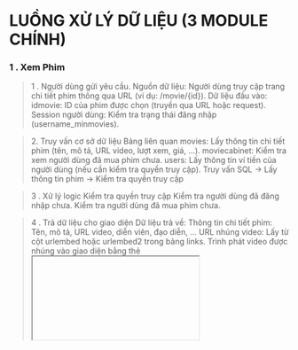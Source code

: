 # LUỒNG XỬ LÝ DỮ LIỆU  (3 MODULE CHÍNH)

### 1 \. Xem Phim
> 1 \. Người dùng gửi yêu cầu.
Nguồn dữ liệu: Người dùng truy cập trang chi tiết phim thông qua URL (ví dụ: /movie/{id}).
Dữ liệu đầu vào: idmovie: ID của phim được chọn (truyền qua URL hoặc request).
Session người dùng: Kiểm tra trạng thái đăng nhập (username_minmovies).

>2\. Truy vấn cơ sở dữ liệu
Bảng liên quan
movies: Lấy thông tin chi tiết phim (tên, mô tả, URL video, lượt xem, giá, ...).
moviecabinet: Kiểm tra xem người dùng đã mua phim chưa.
users: Lấy thông tin ví tiền của người dùng (nếu cần kiểm tra quyền truy cập).
Truy vấn SQL -> Lấy thông tin phim -> Kiểm tra quyền truy cập

> 3 \. Xử lý logic
Kiểm tra quyền truy cập
Kiểm tra người dùng đã đăng nhập chưa.
Kiểm tra người dùng đã mua phim chưa.

> 4 \. Trả dữ liệu cho giao diện
Dữ liệu trả về:
Thông tin chi tiết phim: Tên, mô tả, URL video, diễn viên, đạo diễn, ...
URL nhúng video: Lấy từ cột urlembed hoặc urlembed2 trong bảng links.
Trình phát video được nhúng vào giao diện bằng thẻ <iframe>

### 2 \. Nạp Tiền và Thanh toán 
> 1 \. Người dùng gửi yêu cầu nạp tiền truy cập vào trang nạp tiền
Nhập số tiền cần nạp và mã gia dịch
Dữ liệu được gửi qua form đến controller WalletController.

> 2 \. Xử lý yêu cầu nạp tiền
Controller WalletController nhận yêu cầu qua phương thức saveChargeWallet.
Hệ thống kiểm tra người dùng dựa trên session username_minmovies và lưu thông tin giao dịch vào bảng wallet_charges.

> 3 \. Quản trị viên xác nhận giao dịch
Quản trị viên truy cập trang quản lý giao dịch nạp tiền.
Các giao dịch nạp tiền được hiển thị từ bảng wallet_charges với trạng thái pending.

> 4 \. Xác nhận hoặc từ chối giao dịch
Quản trị viên xác nhận giao dịch qua các phương thức approveCharge hoặc rejectCharge trong WalletController.

> 5 \. Cập nhật số dư ví
Khi giao dịch được xác nhận, số tiền trong ví của người dùng (wallet.money) được cập nhật.
Nếu giao dịch bị từ chối, trạng thái giao dịch được đánh dấu là rejected.

### 3 \. Quản trị viên
> 1 \.Quản lý phim
Mô tả: Admin có thể thêm, sửa, xóa phim trong hệ thống.
Thêm phim: Admin gửi thông tin phim qua form -> Controller AdminController lưu thông tin vào bảng movies
Sửa phim: Admin chỉnh sửa thông tin phim qua form -> Controller cập nhật thông tin trong bảng movies
Xóa phim: Admin chọn phim cần xóa -> Controller xóa phim khỏi bảng movies

> 2 \. Quản lý người dùng
Mô tả: Admin có thể xem danh sách người dùng, thêm, sửa, hoặc xóa tài khoản.
Xem danh sách người dùng: Controller lấy danh sách từ bảng users
Thêm người dùng: Admin gửi thông tin người dùng qua form -> Controller lưu thông tin vào bảng users
Xóa người dùng: Admin chọn người dùng cần xóa -> Controller xóa người dùng khỏi bảng users

> 3 \. Quản lý danh mục, quốc gia, năm sản xuất
Mô tả: Admin có thể thêm, sửa, xóa danh mục, quốc gia, và năm sản xuất.
Thêm danh mục: Admin gửi tên danh mục qua form -> Controller lưu vào bảng categories.
Sửa danh mục: Admin chỉnh sửa tên danh mục qua form -> Controller cập nhật bảng categorie.
Xóa danh mục: Admin chọn danh mục cần xóa -> Controller xóa khỏi bảng categories.

> 4 \. Quản lý giao dịch ví
Mô tả: Admin xác nhận hoặc từ chối các giao dịch nạp tiền.
Xem danh sách giao dịch: Controller lấy danh sách từ bảng wallet_charge.
Xác nhận giao dịch: Admin xác nhận giao dịch, cập nhật số dư ví và trạng thái giao dịch.
Từ chối giao dịch: Admin từ chối giao dịch, cập nhật trạng thái
.
> 5 \. Thống kê
Mô tả: Admin xem thống kê về người dùng, phim, và giao dịch.
Luồng dữ liệu: Controller lấy dữ liệu từ các bảng users, movies, wallet_charges và hiển thị trên giao diện


